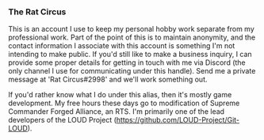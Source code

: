 ### The Rat Circus

This is an account I use to keep my personal hobby work separate from my professional work. Part of the point of this is to maintain anonymity, and the contact information I associate with this account is something I'm not intending to make public. If you'd still like to make a business inquiry, I can provide some proper details for getting in touch with me via Discord (the only channel I use for communicating under this handle). Send me a private message at 'Rat Circus#2998' and we'll work something out.

If you'd rather know what I do under this alias, then it's mostly game development. My free hours these days go to modification of Supreme Commander Forged Alliance, an RTS. I'm primarily one of the lead developers of the LOUD Project (https://github.com/LOUD-Project/Git-LOUD).
